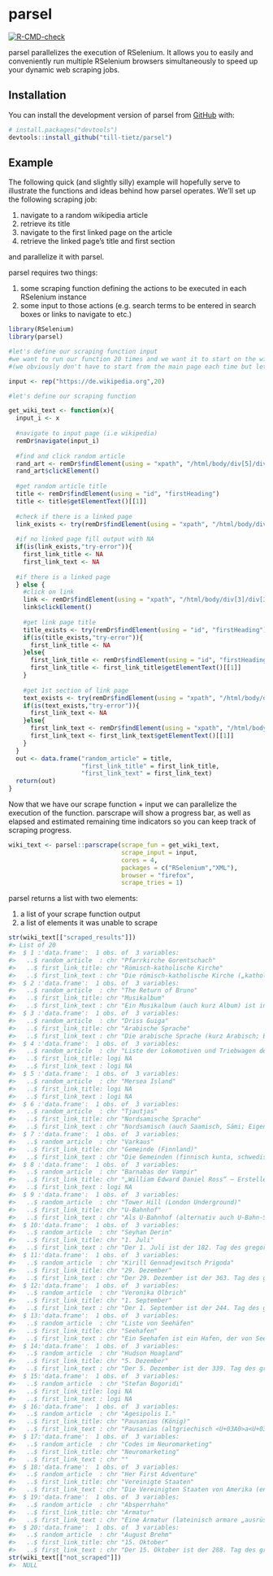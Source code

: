 
<!-- README.md is generated from README.Rmd. Please edit that file -->

# parsel

<!-- badges: start -->

[![R-CMD-check](https://github.com/till-tietz/parsel/workflows/R-CMD-check/badge.svg)](https://github.com/till-tietz/parsel/actions)
<!-- badges: end -->

parsel parallelizes the execution of RSelenium. It allows you to easily
and conveniently run multiple RSelenium browsers simultaneously to speed
up your dynamic web scraping jobs.

## Installation

You can install the development version of parsel from
[GitHub](https://github.com/) with:

``` r
# install.packages("devtools")
devtools::install_github("till-tietz/parsel")
```

## Example

The following quick (and slightly silly) example will hopefully serve to
illustrate the functions and ideas behind how parsel operates. We’ll set
up the following scraping job:

1.  navigate to a random wikipedia article
2.  retrieve its title
3.  navigate to the first linked page on the article
4.  retrieve the linked page’s title and first section

and parallelize it with parsel.

parsel requires two things:

1.  some scraping function defining the actions to be executed in each
    RSelenium instance
2.  some input to those actions (e.g. search terms to be entered in
    search boxes or links to navigate to etc.)

<!-- end list -->

``` r
library(RSelenium)
library(parsel)

#let's define our scraping function input 
#we want to run our function 20 times and we want it to start on the wikipedia main page each time 
#(we obviously don't have to start from the main page each time but let's run with this for illustrative purposes)

input <- rep("https://de.wikipedia.org",20)

#let's define our scraping function 

get_wiki_text <- function(x){
  input_i <- x
  
  #navigate to input page (i.e wikipedia)
  remDr$navigate(input_i)
  
  #find and click random article 
  rand_art <- remDr$findElement(using = "xpath", "/html/body/div[5]/div[2]/nav[1]/div/ul/li[3]/a")
  rand_art$clickElement()
  
  #get random article title 
  title <- remDr$findElement(using = "id", "firstHeading")
  title <- title$getElementText()[[1]]
  
  #check if there is a linked page
  link_exists <- try(remDr$findElement(using = "xpath", "/html/body/div[3]/div[3]/div[5]/div[1]/p[1]/a[1]"))
  
  #if no linked page fill output with NA
  if(is(link_exists,"try-error")){
    first_link_title <- NA
    first_link_text <- NA
  
  #if there is a linked page
  } else {
    #click on link
    link <- remDr$findElement(using = "xpath", "/html/body/div[3]/div[3]/div[5]/div[1]/p[1]/a[1]")
    link$clickElement()
    
    #get link page title
    title_exists <- try(remDr$findElement(using = "id", "firstHeading"))
    if(is(title_exists,"try-error")){
      first_link_title <- NA
    }else{
      first_link_title <- remDr$findElement(using = "id", "firstHeading")
      first_link_title <- first_link_title$getElementText()[[1]]
    }
    
    #get 1st section of link page
    text_exists <- try(remDr$findElement(using = "xpath", "/html/body/div[3]/div[3]/div[5]/div[1]/p[1]"))
    if(is(text_exists,"try-error")){
      first_link_text <- NA
    }else{
      first_link_text <- remDr$findElement(using = "xpath", "/html/body/div[3]/div[3]/div[5]/div[1]/p[1]")
      first_link_text <- first_link_text$getElementText()[[1]]
    }
  }
  out <- data.frame("random_article" = title,
                    "first_link_title" = first_link_title,
                    "first_link_text" = first_link_text)
  return(out)
}
```

Now that we have our scrape function + input we can parallelize the
execution of the function. parscrape will show a progress bar, as well
as elapsed and estimated remaining time indicators so you can keep track
of scraping progress.

``` r
wiki_text <- parsel::parscrape(scrape_fun = get_wiki_text,
                               scrape_input = input,
                               cores = 4,
                               packages = c("RSelenium","XML"),
                               browser = "firefox",
                               scrape_tries = 1)
```

parsel returns a list with two elements:

1.  a list of your scrape function output
2.  a list of elements it was unable to scrape

<!-- end list -->

``` r
str(wiki_text[["scraped_results"]])
#> List of 20
#>  $ 1 :'data.frame':  1 obs. of  3 variables:
#>   ..$ random_article  : chr "Pfarrkirche Gorentschach"
#>   ..$ first_link_title: chr "Römisch-katholische Kirche"
#>   ..$ first_link_text : chr "Die römisch-katholische Kirche („katholisch“ von griechisch <U+03BA>a<U+03B8><U+03BF><U+03BB><U+03B9><U+03BA><U"| __truncated__
#>  $ 2 :'data.frame':  1 obs. of  3 variables:
#>   ..$ random_article  : chr "The Return of Bruno"
#>   ..$ first_link_title: chr "Musikalbum"
#>   ..$ first_link_text : chr "Ein Musikalbum (auch kurz Album) ist in der Musikindustrie die Bezeichnung für eine vom Tonträger unabhängige Z"| __truncated__
#>  $ 3 :'data.frame':  1 obs. of  3 variables:
#>   ..$ random_article  : chr "Driss Guiga"
#>   ..$ first_link_title: chr "Arabische Sprache"
#>   ..$ first_link_text : chr "Die arabische Sprache (kurz Arabisch; Eigenbezeichnung <U+0627><U+064E><U+0644><U+0644><U+064F><U+0651><U+063A>"| __truncated__
#>  $ 4 :'data.frame':  1 obs. of  3 variables:
#>   ..$ random_article  : chr "Liste der Lokomotiven und Triebwagen der BBÖ"
#>   ..$ first_link_title: logi NA
#>   ..$ first_link_text : logi NA
#>  $ 5 :'data.frame':  1 obs. of  3 variables:
#>   ..$ random_article  : chr "Mersea Island"
#>   ..$ first_link_title: logi NA
#>   ..$ first_link_text : logi NA
#>  $ 6 :'data.frame':  1 obs. of  3 variables:
#>   ..$ random_article  : chr "Tjautjas"
#>   ..$ first_link_title: chr "Nordsamische Sprache"
#>   ..$ first_link_text : chr "Nordsamisch (auch Saamisch, Sámi; Eigenbezeichnung davvisámegiella) ist die mit Abstand größte Sprache aus der "| __truncated__
#>  $ 7 :'data.frame':  1 obs. of  3 variables:
#>   ..$ random_article  : chr "Varkaus"
#>   ..$ first_link_title: chr "Gemeinde (Finnland)"
#>   ..$ first_link_text : chr "Die Gemeinden (finnisch kunta, schwedisch kommun; auch als ‚Kommune‘ übersetzt) bilden in Finnland die lokale E"| __truncated__
#>  $ 8 :'data.frame':  1 obs. of  3 variables:
#>   ..$ random_article  : chr "Barnabas der Vampir"
#>   ..$ first_link_title: chr "„William Edward Daniel Ross“ – Erstellen"
#>   ..$ first_link_text : logi NA
#>  $ 9 :'data.frame':  1 obs. of  3 variables:
#>   ..$ random_article  : chr "Tower Hill (London Underground)"
#>   ..$ first_link_title: chr "U-Bahnhof"
#>   ..$ first_link_text : chr "Als U-Bahnhof (alternativ auch U-Bahn-Station oder U-Bahn-Haltestelle, abgekürzt U-Bf., U-Bhf. oder U-Hst.) wer"| __truncated__
#>  $ 10:'data.frame':  1 obs. of  3 variables:
#>   ..$ random_article  : chr "Seyhan Derin"
#>   ..$ first_link_title: chr "1. Juli"
#>   ..$ first_link_text : chr "Der 1. Juli ist der 182. Tag des gregorianischen Kalenders (der 183. in Schaltjahren), somit bleiben 183 Tage b"| __truncated__
#>  $ 11:'data.frame':  1 obs. of  3 variables:
#>   ..$ random_article  : chr "Kirill Gennadjewitsch Prigoda"
#>   ..$ first_link_title: chr "29. Dezember"
#>   ..$ first_link_text : chr "Der 29. Dezember ist der 363. Tag des gregorianischen Kalenders (der 364. in Schaltjahren), somit bleiben 2 Tag"| __truncated__
#>  $ 12:'data.frame':  1 obs. of  3 variables:
#>   ..$ random_article  : chr "Veronika Olbrich"
#>   ..$ first_link_title: chr "1. September"
#>   ..$ first_link_text : chr "Der 1. September ist der 244. Tag des gregorianischen Kalenders (der 245. in Schaltjahren), somit bleiben noch "| __truncated__
#>  $ 13:'data.frame':  1 obs. of  3 variables:
#>   ..$ random_article  : chr "Liste von Seehäfen"
#>   ..$ first_link_title: chr "Seehafen"
#>   ..$ first_link_text : chr "Ein Seehafen ist ein Hafen, der von Seeschiffen angelaufen werden kann. Seehäfen können an der Küste, an Flüsse"| __truncated__
#>  $ 14:'data.frame':  1 obs. of  3 variables:
#>   ..$ random_article  : chr "Hudson Hoagland"
#>   ..$ first_link_title: chr "5. Dezember"
#>   ..$ first_link_text : chr "Der 5. Dezember ist der 339. Tag des gregorianischen Kalenders (der 340. in Schaltjahren), somit bleiben 26 Tag"| __truncated__
#>  $ 15:'data.frame':  1 obs. of  3 variables:
#>   ..$ random_article  : chr "Stefan Bogoridi"
#>   ..$ first_link_title: logi NA
#>   ..$ first_link_text : logi NA
#>  $ 16:'data.frame':  1 obs. of  3 variables:
#>   ..$ random_article  : chr "Agesipolis I."
#>   ..$ first_link_title: chr "Pausanias (König)"
#>   ..$ first_link_text : chr "Pausanias (altgriechisch <U+03A0>a<U+03C5>sa<U+03BD><U+03AF>a<U+03C2> Pausanías) war ein König von Sparta aus d"| __truncated__
#>  $ 17:'data.frame':  1 obs. of  3 variables:
#>   ..$ random_article  : chr "Codes im Neuromarketing"
#>   ..$ first_link_title: chr "Neuromarketing"
#>   ..$ first_link_text : chr ""
#>  $ 18:'data.frame':  1 obs. of  3 variables:
#>   ..$ random_article  : chr "Her First Adventure"
#>   ..$ first_link_title: chr "Vereinigte Staaten"
#>   ..$ first_link_text : chr "Die Vereinigten Staaten von Amerika (englisch United States of America; abgekürzt USA), kurz Vereinigte Staaten"| __truncated__
#>  $ 19:'data.frame':  1 obs. of  3 variables:
#>   ..$ random_article  : chr "Absperrhahn"
#>   ..$ first_link_title: chr "Armatur"
#>   ..$ first_link_text : chr "Eine Armatur (lateinisch armare „ausrüsten“) in Sanitärtechnik und Anlagenbau bezeichnet ein Bauteil zum Veränd"| __truncated__
#>  $ 20:'data.frame':  1 obs. of  3 variables:
#>   ..$ random_article  : chr "August Brehm"
#>   ..$ first_link_title: chr "15. Oktober"
#>   ..$ first_link_text : chr "Der 15. Oktober ist der 288. Tag des gregorianischen Kalenders (der 289. in Schaltjahren), somit bleiben 77 Tag"| __truncated__
str(wiki_text[["not_scraped"]])
#>  NULL
```
